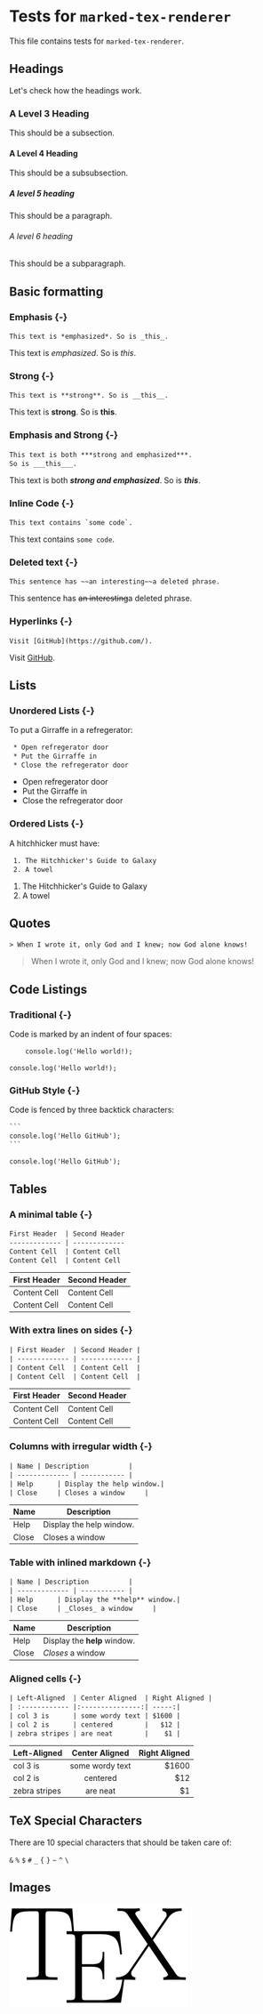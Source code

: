 # Tests for `marked-tex-renderer`

This file contains tests for `marked-tex-renderer`.

## Headings

Let's check how the headings work.

### A Level 3 Heading

This should be a subsection.

#### A Level 4 Heading

This should be a subsubsection.

##### A level 5 heading

This should be a paragraph.

###### A level 6 heading

This should be a subparagraph.

## Basic formatting

### Emphasis {-}

```
This text is *emphasized*. So is _this_.
```

This text is *emphasized*. So is _this_.

### Strong {-}

```
This text is **strong**. So is __this__.
```

This text is **strong**. So is __this__.

### Emphasis and Strong {-}

```
This text is both ***strong and emphasized***.
So is ___this___.
```

This text is both ***strong and emphasized***.
So is ___this___.

### Inline Code {-}

```
This text contains `some code`.
```

This text contains `some code`.

### Deleted text {-}

```
This sentence has ~~an interesting~~a deleted phrase.
```

This sentence has ~~an interesting~~a deleted phrase.

### Hyperlinks {-}

```
Visit [GitHub](https://github.com/).
```

Visit [GitHub](https://github.com/).

## Lists

### Unordered Lists {-}

To put a Girraffe in a refregerator:

```
 * Open refregerator door
 * Put the Girraffe in
 * Close the refregerator door
```

 * Open refregerator door
 * Put the Girraffe in
 * Close the refregerator door

### Ordered Lists {-}

A hitchhicker must have:

```
 1. The Hitchhicker's Guide to Galaxy
 2. A towel
```

 1. The Hitchhicker's Guide to Galaxy
 2. A towel

## Quotes

```
> When I wrote it, only God and I knew; now God alone knows!
```

> When I wrote it, only God and I knew; now God alone knows!

## Code Listings

### Traditional {-}

Code is marked by an indent of four spaces:

```
    console.log('Hello world!);
```

    console.log('Hello world!);

### GitHub Style {-}

Code is fenced by three backtick characters:

    ```
    console.log('Hello GitHub');
    ```

```
console.log('Hello GitHub');
```

## Tables

### A minimal table {-}

```
First Header  | Second Header
------------- | -------------
Content Cell  | Content Cell
Content Cell  | Content Cell
```

First Header  | Second Header
------------- | -------------
Content Cell  | Content Cell
Content Cell  | Content Cell

### With extra lines on sides {-}

```
| First Header  | Second Header |
| ------------- | ------------- |
| Content Cell  | Content Cell  |
| Content Cell  | Content Cell  |
```

| First Header  | Second Header |
| ------------- | ------------- |
| Content Cell  | Content Cell  |
| Content Cell  | Content Cell  |

### Columns with irregular width {-}

```
| Name | Description          |
| ------------- | ----------- |
| Help      | Display the help window.|
| Close     | Closes a window     |
```

| Name | Description          |
| ------------- | ----------- |
| Help      | Display the help window.|
| Close     | Closes a window     |

### Table with inlined markdown {-}

```
| Name | Description          |
| ------------- | ----------- |
| Help      | Display the **help** window.|
| Close     | _Closes_ a window     |
```

| Name | Description          |
| ------------- | ----------- |
| Help      | Display the **help** window.|
| Close     | _Closes_ a window     |

### Aligned cells {-}

```
| Left-Aligned  | Center Aligned  | Right Aligned |
| :------------ |:---------------:| -----:|
| col 3 is      | some wordy text | $1600 |
| col 2 is      | centered        |   $12 |
| zebra stripes | are neat        |    $1 |
```

| Left-Aligned  | Center Aligned  | Right Aligned |
| :------------ |:---------------:| -----:|
| col 3 is      | some wordy text | $1600 |
| col 2 is      | centered        |   $12 |
| zebra stripes | are neat        |    $1 |

## TeX Special Characters

There are 10 special characters that should be taken care of:

`&` `%` `$` `#` `_` `{` `}` `~` `^` `\`

## Images

![The TeX Logo](TeX_logo.png)
